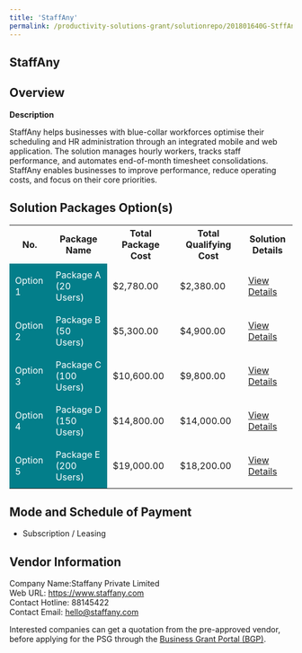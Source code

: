 ```yaml
---
title: 'StaffAny'
permalink: /productivity-solutions-grant/solutionrepo/201801640G-StffAny-G
---
```


## StaffAny

## Overview

**Description**

StaffAny helps businesses with blue-collar workforces optimise their scheduling and HR administration through an integrated mobile and web application. The solution manages hourly workers, tracks staff performance, and automates end-of-month timesheet consolidations. StaffAny enables businesses to improve performance, reduce operating costs, and focus on their core priorities.

## Solution Packages Option(s)

<table>
<tr>
<th><b>No.</b></th>
<th><b>Package Name</b></th>
<th><b>Total Package Cost</b></th>
<th><b>Total Qualifying Cost</b></th>
<th><b>Solution Details</b></th>
</tr>
<tr>
<td style='padding: 10px; background-color: #037E8A; color: #FFFFFF;'>Option 1</td>
<td style='padding: 10px; background-color: #037E8A; color: #FFFFFF;'>Package A (20 Users)</td>
<td style='padding: 10px;'>$2,780.00</td>
<td style='padding: 10px;'>$2,380.00</td>
<td style='padding: 10px;'><a href='images/psg/201801640G_20240243_30012025_Desensitised_Annex3_Part1.pdf' target='_blank'>View Details</a></td>
</tr>
<tr>
<td style='padding: 10px; background-color: #037E8A; color: #FFFFFF;'>Option 2</td>
<td style='padding: 10px; background-color: #037E8A; color: #FFFFFF;'>Package B (50 Users)</td>
<td style='padding: 10px;'>$5,300.00</td>
<td style='padding: 10px;'>$4,900.00</td>
<td style='padding: 10px;'><a href='images/psg/201801640G_20240243_30012025_Desensitised_Annex3_Part2.pdf' target='_blank'>View Details</a></td>
</tr>
<tr>
<td style='padding: 10px; background-color: #037E8A; color: #FFFFFF;'>Option 3</td>
<td style='padding: 10px; background-color: #037E8A; color: #FFFFFF;'>Package C (100 Users)</td>
<td style='padding: 10px;'>$10,600.00</td>
<td style='padding: 10px;'>$9,800.00</td>
<td style='padding: 10px;'><a href='images/psg/201801640G_20240243_30012025_Desensitised_Annex3_Part3.pdf' target='_blank'>View Details</a></td>
</tr>
<tr>
<td style='padding: 10px; background-color: #037E8A; color: #FFFFFF;'>Option 4</td>
<td style='padding: 10px; background-color: #037E8A; color: #FFFFFF;'>Package D (150 Users)</td>
<td style='padding: 10px;'>$14,800.00</td>
<td style='padding: 10px;'>$14,000.00</td>
<td style='padding: 10px;'><a href='images/psg/201801640G_20240243_30012025_Desensitised_Annex3_Part4.pdf' target='_blank'>View Details</a></td>
</tr>
<tr>
<td style='padding: 10px; background-color: #037E8A; color: #FFFFFF;'>Option 5</td>
<td style='padding: 10px; background-color: #037E8A; color: #FFFFFF;'>Package E (200 Users)</td>
<td style='padding: 10px;'>$19,000.00</td>
<td style='padding: 10px;'>$18,200.00</td>
<td style='padding: 10px;'><a href='images/psg/201801640G_20240243_30012025_Desensitised_Annex3_Part5.pdf' target='_blank'>View Details</a></td>
</tr>
</table>

## Mode and Schedule of Payment

 - Subscription / Leasing

## Vendor Information

 Company Name:Staffany Private Limited<br>Web URL: https://www.staffany.com <br>Contact Hotline: 88145422 <br>Contact Email: hello@staffany.com <br>

Interested companies can get a quotation from the pre-approved vendor, before applying for the PSG through the <a href='https://www.businessgrants.gov.sg/' target='_blank' rel='noopener'>Business Grant Portal (BGP)</a>.

<script src="/jquery/resize-tables.js"></script>
